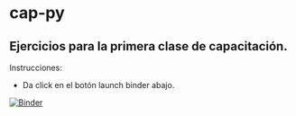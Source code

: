 # cap-py

## Ejercicios para la primera clase de capacitación.

Instrucciones: 

* Da click en el botón launch binder abajo.

[![Binder](https://mybinder.org/badge_logo.svg)](https://mybinder.org/v2/gh/Druizm128/cap-py-ejercicios/master)
